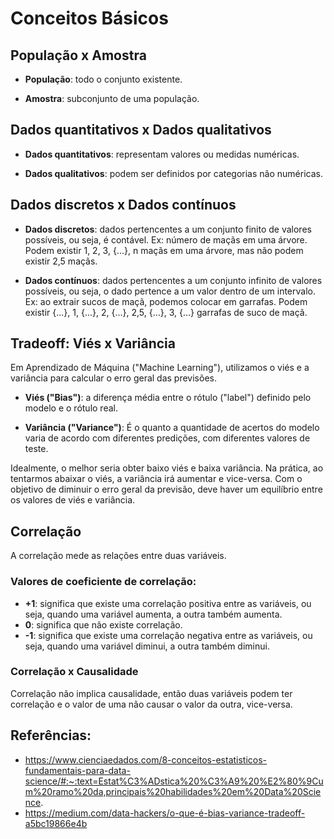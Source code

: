 # Conceitos Básicos

## População x Amostra

- **População**: todo o conjunto existente.

- **Amostra**: subconjunto de uma população.

## Dados quantitativos x Dados qualitativos

- **Dados quantitativos**: representam valores ou medidas numéricas.

- **Dados qualitativos**: podem ser definidos por categorias não numéricas.

## Dados discretos x Dados contínuos

- **Dados discretos**: dados pertencentes a um conjunto finito de valores possíveis, ou seja, é contável.
  Ex: número de maçãs em uma árvore. Podem existir 1, 2, 3, {...}, n maçãs em uma árvore, mas não podem existir 2,5 maçãs.

- **Dados contínuos**: dados pertencentes a um conjunto infinito de valores possíveis, ou seja, o dado pertence a um valor dentro de um intervalo.
  Ex: ao extrair sucos de maçã, podemos colocar em garrafas. Podem existir {...}, 1, {...}, 2, {...}, 2,5, {...}, 3, {...} garrafas de suco de maçã.

## Tradeoff: Viés x Variância

Em Aprendizado de Máquina ("Machine Learning"), utilizamos o viés e a variância para calcular o erro geral das previsões.

- **Viés ("Bias")**: a diferença média entre o rótulo ("label") definido pelo modelo e o rótulo real.

- **Variância ("Variance")**: É o quanto a quantidade de acertos do modelo varia de acordo com diferentes predições, com diferentes valores de teste.

Idealmente, o melhor seria obter baixo viés e baixa variância. Na prática, ao tentarmos abaixar o viés, a variância irá aumentar e vice-versa. Com o objetivo de diminuir o erro geral da previsão, deve haver um equilíbrio entre os valores de viés e variância.

## Correlação

A correlação mede as relações entre duas variáveis.

### Valores de coeficiente de correlação:

- **+1**: significa que existe uma correlação positiva entre as variáveis, ou seja, quando uma variável aumenta, a outra também aumenta.
- **0**: significa que não existe correlação.
- **-1**: significa que existe uma correlação negativa entre as variáveis, ou seja, quando uma variável diminui, a outra também diminui.

### Correlação x Causalidade

Correlação não implica causalidade, então duas variáveis podem ter correlação e o valor de uma não causar o valor da outra, vice-versa.

## Referências:

- https://www.cienciaedados.com/8-conceitos-estatisticos-fundamentais-para-data-science/#:~:text=Estat%C3%ADstica%20%C3%A9%20%E2%80%9Cum%20ramo%20da,principais%20habilidades%20em%20Data%20Science.
- https://medium.com/data-hackers/o-que-é-bias-variance-tradeoff-a5bc19866e4b
